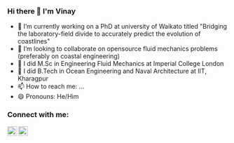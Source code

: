 ### Hi there 👋 I'm Vinay

- 🔭 I’m currently working on a PhD at university of Waikato titled "Bridging the laboratory-field divide to accurately predict the evolution of coastlines"
- 🌱 I’m looking to collaborate on opensource fluid mechanics problems (preferably on coastal engineering)
- 🥅 I did M.Sc in Engineering Fluid Mechanics at Imperial College London
- 🥅 I did B.Tech in Ocean Engineering and Naval Architecture at IIT, Kharagpur
- 📫 How to reach me: ...
- 😄 Pronouns: He/Him

### Connect with me:
[<img align="left" width="22px" src="https://raw.githubusercontent.com/iconic/open-iconic/master/svg/researchgate.svg" />][researchgate]
[<img align="left" width="22px" src="https://cdn.jsdelivr.net/npm/simple-icons@v3/icons/linkedin.svg" />][linkedin]

<br />




[linkedin]: https://www.linkedin.com/in/vinaykrishna64/
[researchgate]: https://www.researchgate.net/profile/Vinay_Krishna_Nelli
